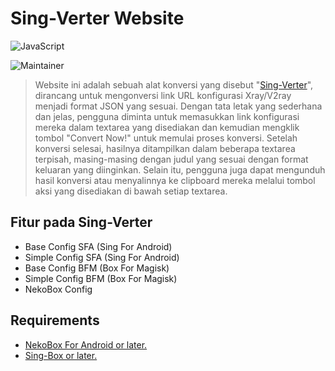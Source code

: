 # Sing-Verter Website

![JavaScript](https://img.shields.io/badge/javascript-%23323330.svg?style=for-the-badge&logo=javascript&logoColor=%23F7DF1E)

![Maintainer](https://img.shields.io/badge/maintainer-NoSpectr-blue)

>Website ini adalah sebuah alat konversi yang disebut "[Sing-Verter](https://sing-verter.vercel.app/)", dirancang untuk mengonversi link URL konfigurasi Xray/V2ray menjadi format JSON yang sesuai. Dengan tata letak yang sederhana dan jelas, pengguna diminta untuk memasukkan link konfigurasi mereka dalam textarea yang disediakan dan kemudian mengklik tombol "Convert Now!" untuk memulai proses konversi. Setelah konversi selesai, hasilnya ditampilkan dalam beberapa textarea terpisah, masing-masing dengan judul yang sesuai dengan format keluaran yang diinginkan. Selain itu, pengguna juga dapat mengunduh hasil konversi atau menyalinnya ke clipboard mereka melalui tombol aksi yang disediakan di bawah setiap textarea.

## Fitur pada Sing-Verter
- Base Config SFA (Sing For Android)
- Simple Config SFA (Sing For Android)
- Base Config BFM (Box For Magisk)
- Simple Config BFM (Box For Magisk)
- NekoBox Config

## Requirements
- [NekoBox For Android or later.](https://github.com/Matsuridayo/NekoBoxForAndroid/releases)
- [Sing-Box or later.](https://play.google.com/store/apps/details?id=io.nekohasekai.sfa)

